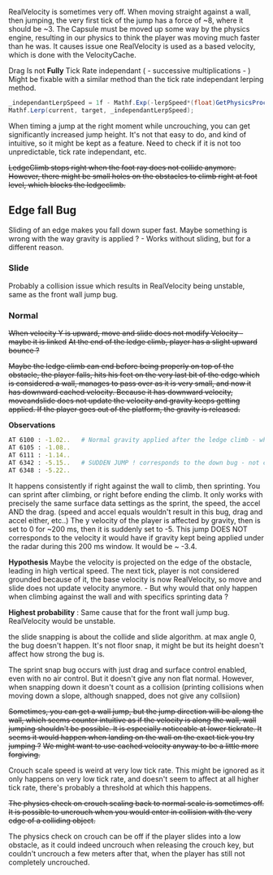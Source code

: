 RealVelocity is sometimes very off. When moving straight against a wall, then jumping, the very first tick of the jump has a force of ~8, where it should be ~3. The Capsule must be moved up some way by the physics engine, resulting in our physics to think the player was moving much faster than he was.
It causes issue one RealVelocity is used as a based velocity, which is done with the VelocityCache.

Drag Is not **Fully** Tick Rate independant ( - successive multiplications - ) Might be fixable with a similar method than the tick rate independant lerping method.
```cs
_independantLerpSpeed = 1f - Mathf.Exp(-lerpSpeed*(float)GetPhysicsProcessDeltaTime());
Mathf.Lerp(current, target, _independantLerpSpeed);
```

When timing a jump at the right moment while uncrouching, you can get significantly increased jump height.
It's not that easy to do, and kind of intuitive, so it might be kept as a feature. Need to check if it is not too unpredictable, tick rate independant, etc.

~~LedgeClimb stops right when the foot ray does not collide anymore. However, there might be small holes on the obstacles to climb right at foot level, which blocks the ledgeclimb.~~


## Edge fall Bug

Sliding of an edge makes you fall down super fast. Maybe something is wrong with the way gravity is applied ?
    - Works without sliding, but for a different reason.

### Slide
Probably a collision issue which results in RealVelocity being unstable, same as the front wall jump bug.

### Normal
~~When velocity Y is upward, move and slide does not modify Velocity - maybe it is linked~~
~~At the end of the ledge climb, player has a slight upward bounce ?~~ 
        
~~Maybe the ledge climb can end before being properly on top of the obstacle, the player falls, hits his feet on the very last bit of the edge which is considered a wall, manages to pass over as it is very small, and now it has downward cached velocity. Because it has downward velocity, moveandslide does not update the velocity and gravity keeps getting applied. If the player goes out of the platform, the gravity is released.~~

**Observations**
```sh
AT 6100 : -1.02..   # Normal gravity applied after the ledge climb - why is it applied though ?
AT 6105 : -1.08..
AT 6111 : -1.14..
AT 6342 : -5.15..   # SUDDEN JUMP ! corresponds to the down bug - not correlated to the velocity cache ..
AT 6348 : -5.22..
```
It happens consistently if right against the wall to climb, then sprinting. You can sprint after climbing, or right before ending the climb.
It only works with precisely the same surface data settings as the sprint, the speed, the accel AND the drag. (speed and accel equals wouldn't result in this bug, drag and accel either, etc..)
The y velocity of the player is affected by gravity, then is set to 0 for ~200 ms, then it is suddenly set to -5.
This jump DOES NOT corresponds to the velocity it would have if gravity kept being applied under the radar during this 200 ms window. It would be ~ -3.4.

**Hypothesis**
Maybe the velocity is projected on the edge of the obstacle, leading in high vertical speed. The next tick, player is not considered grounded because of it, the base velocity is now RealVelocity, so move and slide does not update velocity anymore. - But why would that only happen when climbing against the wall and with specifics sprinting data ?

**Highest probability** : Same cause that for the front wall jump bug. RealVelocity would be unstable.





the slide snapping is about the collide and slide algorithm. at max angle 0, the bug doesn't happen.
It's not floor snap, it might be but its height doesn't affect how strong the bug is.


The sprint snap bug occurs with just drag and surface control enabled, even with no air control. But it doesn't give any non flat normal.
However, when snapping down it doesn't count as a collision (printing collisions when moving down a slope, although snapped, does not give any collsiion)

~~Sometimes, you can get a wall jump, but the jump direction will be along the wall, which seems counter intuitive as if the velocity is along the wall, wall jumping shouldn't be possible. It is especially noticeable at lower tickrate. It seems it would happen when landing on the wall on the exact tick you try jumping ?~~
~~We might want to use cached velocity anyway to be a little more forgiving.~~

Crouch scale speed is weird at very low tick rate. This might be ignored as it only happens on very low tick rate, and doesn't seem to affect at all higher tick rate, there's probably a threshold at which this happens.

~~The physics check on crouch scaling back to normal scale is sometimes off. It is possible to uncrouch when you would enter in collision with the very edge of a colliding object.~~

The physics check on crouch can be off if the player slides into a low obstacle, as it could indeed uncrouch when releasing the crouch key, but couldn't uncrouch a few meters after that, when the player has still not completely uncrouched.